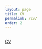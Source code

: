 ```yaml
---
layout: page
title: CV
permalink: /cv/
order: 2
---
```



<br/>
<a href="/CantuCV.pdf" target="blank">CV</a>




